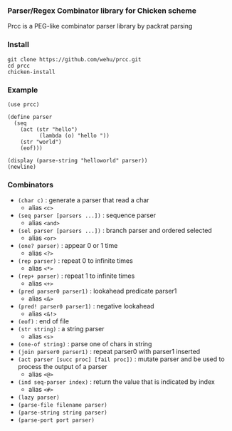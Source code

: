 ### Parser/Regex Combinator library for Chicken scheme

Prcc is a PEG-like combinator parser library by packrat parsing


### Install

	git clone https://github.com/wehu/prcc.git
	cd prcc
	chicken-install

### Example

	(use prcc)

	(define parser
	  (seq
	    (act (str "hello")
              (lambda (o) "hello "))
	    (str "world")
	    (eof)))

	(display (parse-string "helloworld" parser))
	(newline)

### Combinators

* `(char c)` : generate a parser that read a char
  * alias `<c>`
* `(seq parser [parsers ...])` : sequence parser
  * alias `<and>`
* `(sel parser [parsers ...])` : branch parser and ordered selected
  * alias `<or>`
* `(one? parser)` : appear 0 or 1 time
  * alias `<?>`
* `(rep parser)` : repeat 0 to infinite times
  * alias `<*>`
* `(rep+ parser)` : repeat 1 to infinite times
  * alias `<+>`
* `(pred parser0 parser1)` : lookahead predicate parser1
  * alias `<&>`
* `(pred! parser0 parser1)` : negative lookahead
  * alias `<&!>`
* `(eof)` : end of file
* `(str string)` : a string parser
  * alias `<s>`
* `(one-of string)` : parse one of chars in string
* `(join parser0 parser1)` : repeat parser0 with parser1 inserted
* `(act parser [succ proc] [fail proc])` : mutate parser and be used to process the output of a parser
  * alias `<@>`
* `(ind seq-parser index)` : return the value that is indicated by index
  * alias `<#>`
* `(lazy parser)`
* `(parse-file filename parser)`
* `(parse-string string parser)`
* `(parse-port port parser)`

